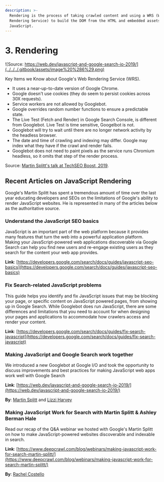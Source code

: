 ```yaml
---
description: >-
  Rendering is the process of taking crawled content and using a WRS (Web
  Rendering Service) to build the DOM from the HTML and embedded assets like
  JavaScript.
---
```


# 3. Rendering

![Source: https://web.dev/javascript-and-google-search-io-2019/](../../../.gitbook/assets/image%20%286%29.png)

Key Items we Know about Google's Web Rendering Service \(WRS\).

* It uses a near-up-to-date version of Google Chrome.
* Google doesn't use cookies \(they do seem to persist cookies across 30X requests\).
* Service workers are not allowed by Googlebot.
* Google overrides random number functions to ensure a predictable state.
* The Live Test \(Fetch and Render\) in Google Search Console, is different from Googlebot.  Live Test is time sensitive, Googelbot is not.
* Googlebot will try to wait until there are no longer network activity by the headless browser.
* The date and time of crawling and indexing may differ.  Google may index what they have if the crawl and render fails.
* Googlebot does not need to paint pixels as the service runs Chromium headless, so it omits that step of the render process.

Source: [Martin Splitt's talk at TechSEO Boost, 2019](https://www.catalystdigital.com/techseoboost-livestream-2019/). 

## Recent Articles on JavaScript Rendering

Google's Martin Splitt has spent a tremendous amount of time over the last year educating developers and SEOs on the limitations of Google's ability to render JavaScript websites. He is represented in many of the articles below as the authoritative source.



### Understand the JavaScript SEO basics

JavaScript is an important part of the web platform because it provides many features that turn the web into a powerful application platform. Making your JavaScript-powered web applications discoverable via Google Search can help you find new users and re-engage existing users as they search for the content your web app provides.

**Link**: [https://developers.google.com/search/docs/guides/javascript-seo-basics](https://developers.google.com/search/docs/guides/javascript-seo-basics)



### Fix Search-related JavaScript problems

This guide helps you identify and fix JavaScript issues that may be blocking your page, or specific content on JavaScript powered pages, from showing up in Google Search. While Googlebot does run JavaScript, there are some differences and limitations that you need to account for when designing your pages and applications to accommodate how crawlers access and render your content.

**Link**: [https://developers.google.com/search/docs/guides/fix-search-javascript](https://developers.google.com/search/docs/guides/fix-search-javascript)



### Making JavaScript and Google Search work together

We introduced a new Googlebot at Google I/O and took the opportunity to discuss improvements and best practices for making JavaScript web apps work well with Google Search

**Link**: [https://web.dev/javascript-and-google-search-io-2019/](https://web.dev/javascript-and-google-search-io-2019/)

**By**: 
[Martin Splitt](https://twitter.com/g33konaut) and [Lizzi Harvey](https://twitter.com/HarveyLizzi)



### Making JavaScript Work for Search with Martin Splitt & Ashley Berman Hale

Read our recap of the Q&A webinar we hosted with Google's Martin Splitt on how to make JavaScript-powered websites discoverable and indexable in search.

**Link**: [https://www.deepcrawl.com/blog/webinars/making-javascript-work-for-search-martin-splitt/](https://www.deepcrawl.com/blog/webinars/making-javascript-work-for-search-martin-splitt/)

**By**: [Rachel Costello](https://twitter.com/rachellcostello)



